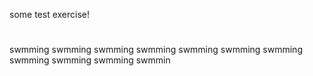some test exercise!


#
swmming
swmming
swmming
swmming
swmming
swmming
swmming
swmming
swmming
swmming
swmmin
